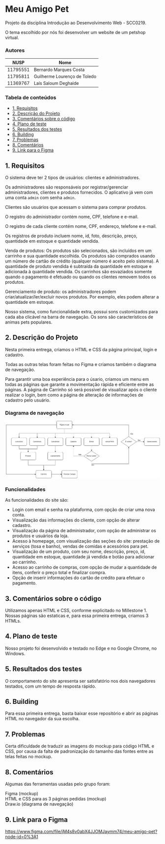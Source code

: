 # Meu Amigo Pet

Projeto da disciplina Introdução ao Desenvolvimento Web - SCC0219.

O tema escolhido por nós foi desenvolver um website de um petshop virtual.

### Autores

| NUSP     | Nome                          |
|----------|-------------------------------|
| 11795551 |	Bernardo Marques Costa       |
| 11795811 |  Guilherme Lourenço de Toledo |
| 11369767 |  Laís Saloum Deghaide         |

### Tabela de conteúdos 

- [1. Requisitos](#1-requisitos)
- [2. Descrição do Projeto](#2-descrição-do-projeto)
- [3. Comentários sobre o código](#3-comentários-sobre-o-código)
- [4. Plano de teste](#4-plano-de-teste)
- [5. Resultados dos testes](#5-resultados-dos-testes)
- [6. Building](#6-building)
- [7. Problemas](#7-problemas)
- [8. Comentários](#8-comentários)
- [9. Link para o Figma](#9-link-para-o-figma)

## 1. Requisitos
O sistema deve ter 2 tipos de usuários: clientes e administradores.

Os administradores são responsáveis por registrar/gerenciar administradores, clientes e produtos fornecidos. O aplicativo já vem com uma conta `admin` com senha `admin`.

Clientes são usuários que acessam o sistema para comprar produtos.

O registro do administrador contém nome, CPF, telefone e e-mail.

O registro de cada cliente contém nome, CPF, endereço, telefone e e-mail.

Os registros de produto incluem nome, id, foto, descrição, preço, quantidade em estoque e quantidade vendida.

Venda de produtos: Os produtos são selecionados, são incluídos em um carrinho e sua quantidade escolhida. Os produtos são comprados usando um número de cartão de crédito (qualquer número é aceito pelo sistema). A quantidade de produto vendida é subtraída da quantidade em estoque e adicionada à quantidade vendida. Os carrinhos são esvaziados somente quando o pagamento é efetuado ou quando os clientes removem todos os produtos.

Gerenciamento de produto: os administradores podem criar/atualizar/ler/excluir novos produtos. Por exemplo, eles podem alterar a quantidade em estoque.

Nosso sistema, como funcionalidade extra, possui sons customizados para cada aba clicável na barra de navegação. Os sons são característicos de animas pets populares.

## 2. Descrição do Projeto
Nesta primeira entrega, criamos o HTML e CSS da página principal, login e cadastro.

Todas as outras telas foram feitas no Figma e criamos também o diagrama de navegação. 

Para garantir uma boa experiência para o úsario, criamos um menu em todas as páginas que garante a movimentação rápida e eficiente entre as páginas.
A página de Carrinho só será possivel de visualizar após o cliente realizar o login, bem como a página de alteração de informações de cadastro pelo usuário.

### Diagrama de navegação
<img src="https://github.com/guitld/online-store-system/blob/main/assets/img/diagrama_navegacao.jpeg" width=900px>

### Funcionalidades
As funcionalidades do site são:

- Login com email e senha na plataforma, com opção de criar uma nova conta.
- Visualização das informações do cliente, com opção de alterar cadastro.
- Visualização da página de administrador, com opção de administrar os produtos e usuários da loja.
- Acesso à homepage, com visualização das seções do site: prestação de serviços (tosa e banho), vendas de comidas e acessórios para pet.
- Visualização de um produto, com seu nome, descrição, preço, id, quantidade em estoque, quantidade já vendida e botão para adicionar ao carrinho.
- Acesso ao carrinho de compras, com opção de mudar a quantidade de itens, conferir o preço total e finalizar compra.
- Opção de inserir informações do cartão de crédito para efetuar o pagamento.


## 3. Comentários sobre o código
Utilizamos apenas HTML e CSS, conforme explicitado no Millestone 1. Nossas páginas são estaticas e, para essa primeira entrega, criamos 3 HTMLs.


## 4. Plano de teste
Nosso projeto foi desenvolvido e testado no Edge e no Google Chrome, no Windows.

## 5. Resultados dos testes
O comportamento do site apresenta ser satisfatório nos dois navegadores testados, com um tempo de resposta rápido. 

## 6. Building
Para essa primeira entrega, basta baixar esse repositório e abrir as páginas HTML no navegador da sua escolha.

## 7. Problemas
Certa dificuldade de traduzir as imagens do mockup para código HTML e CSS, por causa da falta de padronização do tamanho das fontes entre as telas feitas no mockup.

## 8. Comentários
Algumas das ferramentas usadas pelo grupo foram:

Figma (mockup) <br>
HTML e CSS para as 3 páginas pedidas (mockup) <br>
Draw.io (diagrama de navegação)

## 9. Link para o Figma
https://www.figma.com/file/jM4s8v0abX4JJOMJaymm74/meu-amigo-pet?node-id=0%3A1

